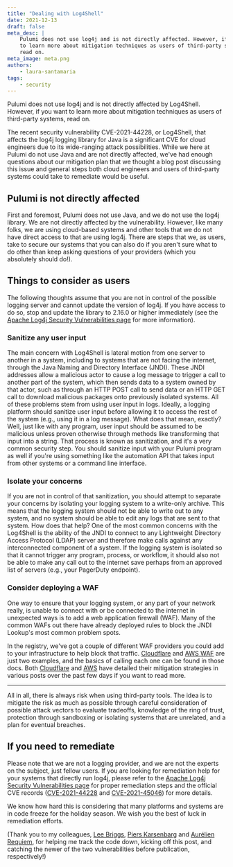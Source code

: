 ```yaml
---
title: "Dealing with Log4Shell"
date: 2021-12-13
draft: false
meta_desc: |
    Pulumi does not use log4j and is not directly affected. However, if you want
    to learn more about mitigation techniques as users of third-party systems,
    read on.
meta_image: meta.png
authors:
    - laura-santamaria
tags:
    - security
---
```


Pulumi does not use log4j and is not directly affected by Log4Shell. However, if
you want to learn more about mitigation techniques as users of third-party
systems, read on.

The recent security vulnerability CVE-2021-44228, or Log4Shell, that affects the
log4j logging library for Java is a significant CVE for cloud engineers due to
its wide-ranging attack possibilities. While we here at Pulumi do not use Java
and are not directly affected, we've had enough questions about our mitigation
plan that we thought a blog post discussing this issue and general steps both
cloud engineers and users of third-party systems could take to remediate would
be useful.

<!-- more -->

## Pulumi is not directly affected

First and foremost, Pulumi does not use Java, and we do not use the log4j
library. We are not directly affected by the vulnerability. However, like many
folks, we are using cloud-based systems and other tools that we do not have
direct access to that are using log4j. There are steps that we, as users, take
to secure our systems that you can also do if you aren't sure what to do other
than keep asking questions of your providers (which you absolutely should do!).

## Things to consider as users

The following thoughts assume that you are not in control of the possible
logging server and cannot update the version of log4j. If you have access to do
so, stop and update the library to 2.16.0 or higher immediately (see the [Apache
Log4j Security Vulnerabilities
page](https://logging.apache.org/log4j/2.x/security.html) for more information).

### Sanitize any user input

The main concern with Log4Shell is lateral motion from one server to another in
a system, including to systems that are not facing the internet, through the
Java Naming and Directory Interface (JNDI). These JNDI addresses allow a
malicious actor to cause a log message to trigger a call to another part of the
system, which then sends data to a system owned by that actor, such as through
an HTTP POST call to send data or an HTTP GET call to download malicious
packages onto previously isolated systems. All of these problems stem from using
user input in logs. Ideally, a logging platform should sanitize user input
before allowing it to access the rest of the system (e.g., using it in a log
message). What does that mean, exactly? Well, just like with any program, user
input should be assumed to be malicious unless proven otherwise through methods
like transforming that input into a string. That process is known as
sanitization, and it's a very common security step. You should sanitize input
with your Pulumi program as well if you're using something like the automation
API that takes input from other systems or a command line interface.

### Isolate your concerns

If you are not in control of that sanitization, you should attempt to separate
your concerns by isolating your logging system to a write-only archive. This
means that the logging system should not be able to write out to any system, and
no system should be able to edit any logs that are sent to that system. How does
that help? One of the most common concerns with the Log4Shell is the ability of
the JNDI to connect to any Lightweight Directory Access Protocol (LDAP) server
and therefore make calls against any interconnected component of a system. If
the logging system is isolated so that it cannot trigger any program, process,
or workflow, it should also not be able to make any call out to the internet
save perhaps from an approved list of servers (e.g., your PagerDuty endpoint).

### Consider deploying a WAF

One way to ensure that your logging system, or any part of your network really,
is unable to connect with or be connected to the internet in unexpected ways is
to add a web application firewall (WAF). Many of the common WAFs out there have
already deployed rules to block the JNDI Lookup's most common problem spots.

In the registry, we've got a couple of different WAF providers you could add to
your infrastructure to help block that traffic.
[Cloudflare](https://www.pulumi.com/registry/packages/cloudflare/) and
[AWS WAF](https://www.pulumi.com/registry/packages/aws/api-docs/waf/webacl/)
are just two examples, and the basics of calling each one can be found in those
docs. Both
[Cloudflare](https://blog.cloudflare.com/cve-2021-44228-log4j-rce-0-day-mitigation/)
and [AWS](https://aws.amazon.com/security/security-bulletins/AWS-2021-005/) have
detailed their mitigation strategies in various posts over the past few days if
you want to read more.

---

All in all, there is always risk when using third-party tools. The idea is to
mitigate the risk as much as possible through careful consideration of possible
attack vectors to evaluate tradeoffs, knowledge of the ring of trust, protection
through sandboxing or isolating systems that are unrelated, and a plan for
eventual breaches.

## If you need to remediate

Please note that we are not a logging provider, and we are not the experts on
the subject, just fellow users. If you are looking for remediation help for your
systems that directly run log4j, please refer to the [Apache Log4j Security
Vulnerabilities page](https://logging.apache.org/log4j/2.x/security.html) for
proper remediation steps and the official CVE records
([CVE-2021-44228](https://cve.mitre.org/cgi-bin/cvename.cgi?name=CVE-2021-44228)
and
[CVE-2021-45046](https://cve.mitre.org/cgi-bin/cvename.cgi?name=CVE-2021-45046))
for more details.

We know how hard this is considering that many platforms and systems are in code
freeze for the holiday season. We wish you the best of luck in remediation
efforts.

 (Thank you to my colleagues,
[Lee Briggs](https://www.pulumi.com/blog/author/lee-briggs/),
[Piers Karsenbarg](https://www.pulumi.com/blog/author/piers-karsenbarg/)
and
[Aurélien Requiem](https://www.pulumi.com/blog/author/aurelien-requiem/), for
helping me track the code down, kicking off this post, and catching the newer
of the two vulnerabilities before publication, respectively!)
